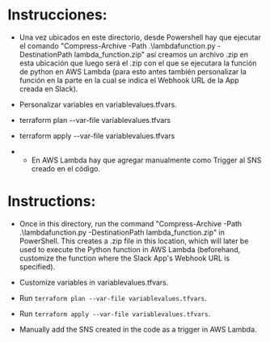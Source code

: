 
# Instrucciones:

- Una vez ubicados en este directorio, desde Powershell hay que ejecutar el comando "Compress-Archive -Path .\lambdafunction.py -DestinationPath lambda_function.zip" así creamos un archivo .zip en esta ubicación que luego será el .zip con el que se ejecutara la función de python en AWS Lambda (para esto antes también personalizar la función en la parte en la cual se indica el Webhook URL de la App creada en Slack).

- Personalizar variables en variablevalues.tfvars.

- terraform plan --var-file variablevalues.tfvars

- terraform apply --var-file variablevalues.tfvars

- - En AWS Lambda hay que agregar manualmente como Trigger al SNS creado en el código.

# Instructions:

- Once in this directory, run the command "Compress-Archive -Path .\lambdafunction.py -DestinationPath lambda_function.zip" in PowerShell. This creates a .zip file in this location, which will later be used to execute the Python function in AWS Lambda (beforehand, customize the function where the Slack App's Webhook URL is specified).

- Customize variables in variablevalues.tfvars.

- Run `terraform plan --var-file variablevalues.tfvars`.

- Run `terraform apply --var-file variablevalues.tfvars`.

- Manually add the SNS created in the code as a trigger in AWS Lambda.
